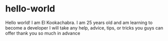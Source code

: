 # hello-world
Hello world! I am El Kookachabra.
I am 25 years old and am learning to become a developer
I will take any help, advice, tips, or tricks you guys can offer
thank you so much in advance
